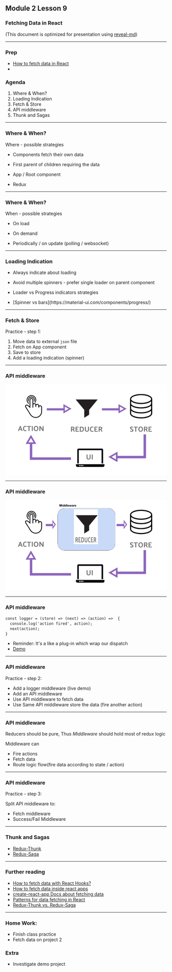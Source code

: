 ## Module 2 Lesson 9
### Fetching Data in React

(This document is optimized for presentation using [reveal-md](https://github.com/webpro/reveal-md))

---
    
### Prep
* [How to fetch data in React](https://www.robinwieruch.de/react-fetching-data/)
* 

### Agenda
1. Where & When?
2. Loading Indication
3. Fetch & Store
4. API middleware
5. Thunk and Sagas

---

### Where & When?
Where - possible strategies
* Components fetch their own data
<!-- .element: class="fragment" -->

* First parent of children requiring the data
<!-- .element: class="fragment" -->

* App / Root component
<!-- .element: class="fragment" -->

* Redux
<!-- .element: class="fragment" -->

---

### Where & When?
When - possible strategies
* On load
<!-- .element: class="fragment" -->

* On demand 
<!-- .element: class="fragment" -->

* Periodically / on update (polling / websocket)
<!-- .element: class="fragment" -->


---

### Loading Indication
* Always indicate about loading
<!-- .element: class="fragment" -->

* Avoid multiple spinners - prefer single loader on parent component
<!-- .element: class="fragment" -->

* Loader vs Progress indicators strategies
<!-- .element: class="fragment" -->

* <!-- .element: class="fragment" --> [Spinner vs bars](https://material-ui.com/components/progress/)


---

### Fetch & Store
Practice - step 1:
1. Move data to external `json` file
2. Fetch on App component
3. Save to store
4. Add a loading indication (spinner)


---

### API middleware
<img src="./assets/redux.png">

---

### API middleware
<img src="./assets/redux_middleware_scheme2.png">

---


### API middleware
```
const logger = (store) => (next) => (action) =>  {
  console.log('action fired', action);
  next(action);
}
```
* Reminder: It's a like a plug-in which wrap our dispatch
* [Demo](https://www.youtube.com/watch?v=DJ8fR0mZM44)

---

### API middleware
Practice - step 2:
* Add a logger middleware (live demo)
* Add an API middleware
* Use API middleware to fetch data
* Use Same API middleware store the data (fire another action)

---

### API middleware
Reducers should be pure, Thus *Middleware* should hold most of redux logic

Middleware can 
* Fire actions
* Fetch data
* Route logic flow(fire data according to state / action)

---

### API middleware
Practice - step 3:

Split API middleware to:
* Fetch middleware
* Success/Fail Middleware

---

### Thunk and Sagas
* [Redux-Thunk](https://github.com/reduxjs/redux-thunk)
* [Redux-Saga](https://github.com/redux-saga/redux-saga)

---

### Further reading
* [How to fetch data with React Hooks?](https://www.robinwieruch.de/react-hooks-fetch-data/)
* [How to fetch data inside react apps](https://itnext.io/how-to-fetch-data-inside-react-apps-2ca430c202c5)
* [create-react-app Docs about fetching data](https://facebook.github.io/create-react-app/docs/fetching-data-with-ajax-requests)
* [Patterns for data fetching in React](https://blog.logrocket.com/patterns-for-data-fetching-in-react-981ced7e5c56/)
* [Redux-Thunk vs. Redux-Saga](https://decembersoft.com/posts/redux-thunk-vs-redux-saga/)

---
### Home Work:
* Finish class practice
* Fetch data on project 2

### Extra
* Investigate demo project